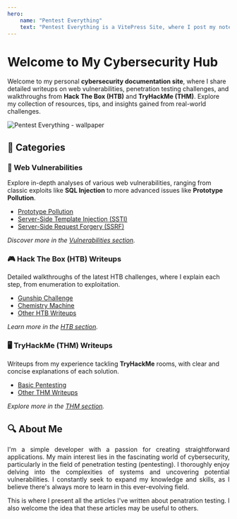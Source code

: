 ```yaml
---
hero:
    name: "Pentest Everything"
    text: "Pentest Everything is a VitePress Site, where I post my notes and writeups on various topics."
---
```


# Welcome to My Cybersecurity Hub

Welcome to my personal **cybersecurity documentation site**, where I share detailed writeups on web vulnerabilities,
penetration testing challenges, and walkthroughs from **Hack The Box (HTB)** and **TryHackMe (THM)**. Explore my
collection of resources, tips, and insights gained from real-world challenges.

![Pentest Everything - wallpaper](/home-wallpaper.jpg)

## 📂 Categories

### 🔐 Web Vulnerabilities

Explore in-depth analyses of various web vulnerabilities, ranging from classic exploits like **SQL Injection** to more
advanced issues like **Prototype Pollution**.

- [Prototype Pollution](/vulnerabilities/web/prototype-pollution)
- [Server-Side Template Injection (SSTI)](/vulnerabilities/web/server-side-template-injection)
- [Server-Side Request Forgery (SSRF)](/vulnerabilities/web/server-side-request-forgery)

_Discover more in the [Vulnerabilities section](/vulnerabilities/index)._

### 🎮 Hack The Box (HTB) Writeups

Detailed walkthroughs of the latest HTB challenges, where I explain each step, from enumeration to exploitation.

- [Gunship Challenge](/ctf/hack-the-box/challenges/web/gunship.md)
- [Chemistry Machine](/ctf/hack-the-box/machines/chemistry)
- [Other HTB Writeups](/ctf/hack-the-box/index.md)

_Learn more in the [HTB section](./htb/index.md)._

### 🖥️ TryHackMe (THM) Writeups

Writeups from my experience tackling **TryHackMe** rooms, with clear and concise explanations of each solution.

- [Basic Pentesting](./thm/basic-pentesting.md)
- [Other THM Writeups](./thm/index.md)

_Explore more in the [THM section](./thm/index.md)._

## 🔍 About Me

<p align="justify">
I'm a simple developer with a passion for creating straightforward applications. My main interest lies in the fascinating world of cybersecurity, particularly in the field of penetration testing (pentesting). I thoroughly enjoy delving into the complexities of systems and uncovering potential vulnerabilities. I constantly seek to expand my knowledge and skills, as I believe there's always more to learn in this ever-evolving field.
</p>

<p align="justify">
This is where I present all the articles I've written about penatration testing. I also welcome the idea that these articles may be useful to others.
</p>

